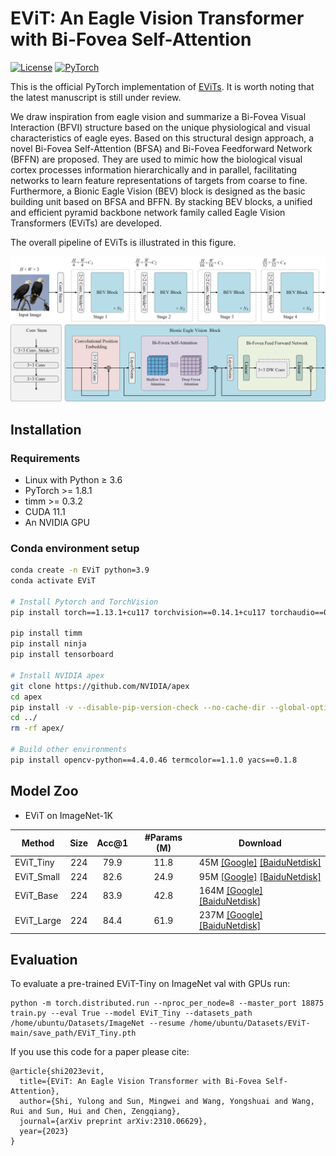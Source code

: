 # EViT: An Eagle Vision Transformer with Bi-Fovea Self-Attention

[![License](https://img.shields.io/badge/License-Apache_2.0-blue.svg)](https://opensource.org/licenses/Apache-2.0) 
<a href="https://pytorch.org/get-started/locally/"><img alt="PyTorch" src="https://img.shields.io/badge/PyTorch-ee4c2c?logo=pytorch&logoColor=white"></a>

This is the official PyTorch implementation of [EViTs](https://arxiv.org/abs/2310.06629). It is worth noting that the latest manuscript is still under review.

We draw inspiration from eagle vision and summarize a Bi-Fovea Visual Interaction (BFVI) structure based on the unique physiological and visual characteristics of eagle eyes. Based on this structural design approach, a novel Bi-Fovea Self-Attention (BFSA) and Bi-Fovea Feedforward Network (BFFN) are proposed. They are used to mimic how the biological visual cortex processes information hierarchically and in parallel, facilitating networks to learn feature representations of targets from coarse to fine. Furthermore, a Bionic Eagle Vision (BEV) block is designed as the basic building unit based on BFSA and BFFN. By stacking BEV blocks, a unified and efficient pyramid backbone network family called Eagle Vision Transformers (EViTs) are developed.

The overall pipeline of EViTs is illustrated in this figure.

![EViT](./figs/EViT.jpg)


## Installation

### Requirements

- Linux with Python ≥ 3.6
- PyTorch >= 1.8.1
- timm >= 0.3.2
- CUDA 11.1
- An NVIDIA GPU

### Conda environment setup

```bash
conda create -n EViT python=3.9
conda activate EViT

# Install Pytorch and TorchVision
pip install torch==1.13.1+cu117 torchvision==0.14.1+cu117 torchaudio==0.13.1 --extra-index-url https://download.pytorch.org/whl/cu117

pip install timm
pip install ninja
pip install tensorboard

# Install NVIDIA apex
git clone https://github.com/NVIDIA/apex
cd apex
pip install -v --disable-pip-version-check --no-cache-dir --global-option="--cpp_ext" --global-option="--cuda_ext" ./
cd ../
rm -rf apex/

# Build other environments
pip install opencv-python==4.4.0.46 termcolor==1.1.0 yacs==0.1.8
```

## Model Zoo

- EViT on ImageNet-1K

| Method     | Size | Acc@1 | #Params (M) | Download                                                                                                                                                                           |
|------------|:----:|:-----:|:-----------:|------------------------------------------------------------------------------------------------------------------------------------------------------------------------------------|
| EViT_Tiny  |  224 | 79.9  |    11.8     | 45M [[Google]](https://drive.google.com/file/d/1u9OIQULggp_x7qeMRUt8olWVmqf5eCDe/view?usp=sharing) [[BaiduNetdisk]](https://pan.baidu.com/s/1djml8EiVZpRMdA1s5h3q4A?pwd=8brp)    |
| EViT_Small |  224 | 82.6  |    24.9     | 95M [[Google]](https://drive.google.com/file/d/1D591-JBhdn7av0PK60iqOmhMRHVKwhj5/view?usp=sharing) [[BaiduNetdisk]](https://pan.baidu.com/s/1vyNdGW5YMlP7DfHRlnqf0A?pwd=drmf)   |
| EViT_Base  |  224 | 83.9  |    42.8     | 164M [[Google]](https://drive.google.com/file/d/1IthAQvhBgXVMNWZ8nwV5yRNyKnCpwXQ1/view?usp=sharing) [[BaiduNetdisk]](https://pan.baidu.com/s/1bA1kSGX5-rFJdPj309lwlg?pwd=njc2) |
| EViT_Large |  224 | 84.4  |    61.9     | 237M [[Google]](https://drive.google.com/file/d/183JMYDLCe9YNNEpOUnjGhjMzz4R90bT-/view?usp=sharing) [[BaiduNetdisk]](https://pan.baidu.com/s/1lNJAGeAxqOhVueVR71cv4Q?pwd=dth2)  |

## Evaluation
To evaluate a pre-trained EViT-Tiny on ImageNet val with GPUs run:
```
python -m torch.distributed.run --nproc_per_node=8 --master_port 18875 train.py --eval True --model EViT_Tiny --datasets_path /home/ubuntu/Datasets/ImageNet --resume /home/ubuntu/Datasets/EViT-main/save_path/EViT_Tiny.pth
```

If you use this code for a paper please cite:

```
@article{shi2023evit,
  title={EViT: An Eagle Vision Transformer with Bi-Fovea Self-Attention},
  author={Shi, Yulong and Sun, Mingwei and Wang, Yongshuai and Wang, Rui and Sun, Hui and Chen, Zengqiang},
  journal={arXiv preprint arXiv:2310.06629},
  year={2023}
}
```
